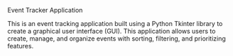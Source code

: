 Event Tracker Application 

This is an event tracking application built using a Python Tkinter library to create a graphical user interface (GUI). This application allows users to create, manage, and organize events with sorting, filtering, and prioritizing features. 

